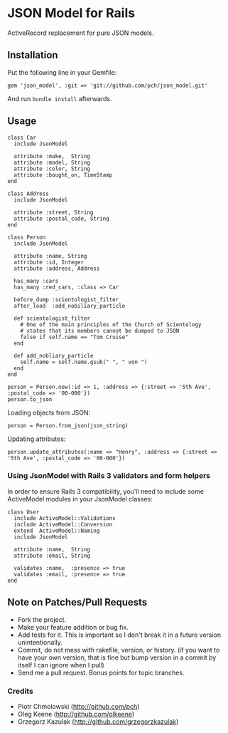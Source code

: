 # JSON Model for Rails

ActiveRecord replacement for pure JSON models.

## Installation

Put the following line in your Gemfile:

	gem 'json_model', :git => 'git://github.com/pch/json_model.git'

And run `bundle install` afterwards.

## Usage

    class Car
      include JsonModel

      attribute :make,  String
      attribute :model, String
      attribute :color, String
      attribute :bought_on, TimeStamp
    end

    class Address
      include JsonModel

      attribute :street, String
      attribute :postal_code, String
    end

    class Person
      include JsonModel

      attribute :name, String
      attribute :id, Integer
      attribute :address, Address

      has_many :cars
      has_many :red_cars, :class => Car
      
      before_dump :scientologist_filter
      after_load  :add_nobiliary_particle
      
      def scientologist_filter
        # One of the main principles of the Church of Scientology
        # states that its members cannot be dumped to JSON
        false if self.name == "Tom Cruise"
      end
      
      def add_nobliary_particle
        self.name = self.name.gsub(" ", " von ")
      end
    end
    
    person = Person.new(:id => 1, :address => {:street => '5th Ave', :postal_code => '00-000'})
    person.to_json

Loading objects from JSON:

    person = Person.from_json(json_string)
    
Updating attributes:

    person.update_attributes(:name => "Henry", :address => {:street => '5th Ave', :postal_code => '00-000'})

### Using JsonModel with Rails 3 validators and form helpers

In order to ensure Rails 3 compatibility, you'll need to include some ActiveModel modules in your JsonModel classes:

	class User
	  include ActiveModel::Validations
	  include ActiveModel::Conversion  
	  extend  ActiveModel::Naming
      include JsonModel      

      attribute :name,  String
      attribute :email, String    

      validates :name,  :presence => true
      validates :email, :presence => true
    end

## Note on Patches/Pull Requests
 
* Fork the project.
* Make your feature addition or bug fix.
* Add tests for it. This is important so I don't break it in a
  future version unintentionally.
* Commit, do not mess with rakefile, version, or history.
  (if you want to have your own version, that is fine but bump version in a commit by itself I can ignore when I pull)
* Send me a pull request. Bonus points for topic branches.

### Credits

- Piotr Chmolowski (<http://github.com/pch>)
- Oleg Keene (<http://github.com/olkeene>)
- Grzegorz Kazulak (<http://github.com/grzegorzkazulak>)

